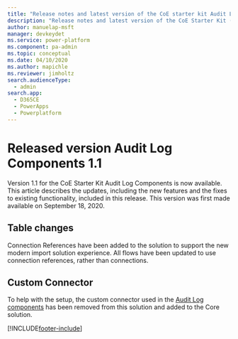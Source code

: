 ```yaml
---
title: "Release notes and latest version of the CoE starter kit Audit Log components 1.1 | MicrosoftDocs"
description: "Release notes and latest version of the CoE Starter Kit (ver 1.1)."
author: manuelap-msft
manager: devkeydet
ms.service: power-platform
ms.component: pa-admin
ms.topic: conceptual
ms.date: 04/10/2020
ms.author: mapichle
ms.reviewer: jimholtz
search.audienceType: 
  - admin
search.app: 
  - D365CE
  - PowerApps
  - Powerplatform
---
```


# Released version Audit Log Components 1.1

Version 1.1 for the CoE Starter Kit Audit Log Components is now available. This article describes the updates, including the new features and the fixes to existing functionality, included in this release. This version was first made available on September 18, 2020.

## Table changes

Connection References have been added to the solution to support the new modern import solution experience. All flows have been updated to use connection references, rather than connections.

## Custom Connector

To help with the setup, the custom connector used in the [Audit Log components](../setup-auditlog.md) has been removed from this solution and added to the Core solution.


[!INCLUDE[footer-include](../../../includes/footer-banner.md)]